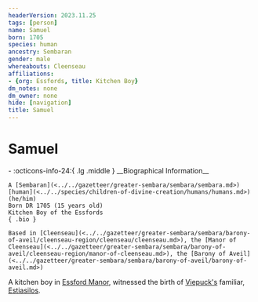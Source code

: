 ```yaml
---
headerVersion: 2023.11.25
tags: [person]
name: Samuel
born: 1705
species: human
ancestry: Sembaran
gender: male
whereabouts: Cleenseau
affiliations:
- {org: Essfords, title: Kitchen Boy}
dm_notes: none
dm_owner: none
hide: [navigation]
title: Samuel
---
```

# Samuel
<div class="grid cards ext-narrow-margin ext-one-column" markdown>
- :octicons-info-24:{ .lg .middle } __Biographical Information__

    A [Sembaran](<../../gazetteer/greater-sembara/sembara/sembara.md>) [human](<../../species/children-of-divine-creation/humans/humans.md>) (he/him)  
    Born DR 1705 (15 years old)  
    Kitchen Boy of the Essfords  
    { .bio }

    Based in [Cleenseau](<../../gazetteer/greater-sembara/sembara/barony-of-aveil/cleenseau-region/cleenseau/cleenseau.md>), the [Manor of Cleenseau](<../../gazetteer/greater-sembara/sembara/barony-of-aveil/cleenseau-region/manor-of-cleenseau.md>), the [Barony of Aveil](<../../gazetteer/greater-sembara/sembara/barony-of-aveil/barony-of-aveil.md>)
</div>


A kitchen boy in [Essford Manor](<../../gazetteer/greater-sembara/sembara/barony-of-aveil/cleenseau-region/cleenseau/essford-manor.md>), witnessed the birth of [Viepuck's](<../pcs/cleenseau/viepuck.md>) familiar, [Estiasilos](<../pcs/cleenseau/estiasilos.md>).